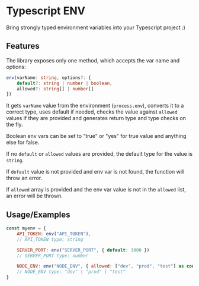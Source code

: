 
# Typescript ENV

Bring strongly typed environment variables into your Typescript project :)

## Features

The library exposes only one method, which accepts the var name and options:

```typescript
env(varName: string, options?: { 
    default?: string | number | boolean,
    allowed?: string[] | number[]
})
```

It gets `varName` value from the environment (`process.env`), converts it to a correct type, uses default if needed, checks the value against `allowed` values if they are provided and generates return type and type checks on the fly.

Boolean env vars can be set to "true" or "yes" for true value and anything else for false.

If no `default` or `allowed` values are provided, the default type for the value is `string`.
 
If `default` value is not provided and env var is not found, the function will throw an error.

If `allowed` array is provided and the env var value is not in the `allowed` list, an error will be thrown.

## Usage/Examples

```javascript
const myenv = {
    API_TOKEN: env("API_TOKEN"),
    // API_TOKEN type: string

    SERVER_PORT: env("SERVER_PORT", { default: 3000 })
    // SERVER_PORT type: number

    NODE_ENV: env("NODE_ENV", { allowed: ["dev", "prod", "test"] as const }),
    // NODE_ENV type: "dev" | "prod" | "test"    
}
```
